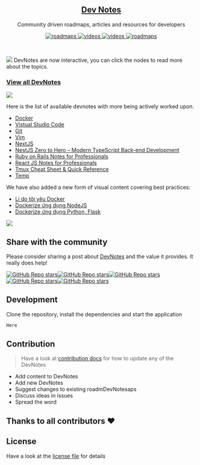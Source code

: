 <p align="center">
  <h2 align="center"><a href="#">Dev Notes</a></h2>
  <p align="center">Community driven roadmaps, articles and resources for developers<p>
  <p align="center">
    <a href="#">
    	<img src="https://img.shields.io/badge/-Roadmaps%20-0a0a0a.svg?style=flat&colorA=0a0a0a" alt="roadmaps" />
    </a>
    <a href="#">
    	<img src="https://img.shields.io/badge/-Videos-0a0a0a.svg?style=flat&colorA=0a0a0a" alt="videos" />
    </a>
    <a href="#">
    	<img src="https://img.shields.io/badge/-Translations-0a0a0a.svg?style=flat&colorA=0a0a0a" alt="videos" />
    </a>
    <a href="#">
    	<img src="https://img.shields.io/badge/%E2%9D%A4-YouTube%20Channel-0a0a0a.svg?style=flat&colorA=0a0a0a" alt="roadmaps" />
    </a>
  </p>

</p>

<br>


![](https://i.imgur.com/waxVImv.png)
DevNotes are now interactive, you can click the nodes to read more about the topics.

### [View all DevNotes](#)

![](https://i.imgur.com/waxVImv.png)

Here is the list of available devnotes with more being actively worked upon.

- [Docker](Docker/README.md)
- [Vistual Studio Code](Vistual%20Studio%20Code//README.md)
- [Git](Git/README.md)
- [Vim](Vim/README.md)
- [NextJS](Udemy/NextJS/README.md)
- [NestJS Zero to Hero – Modern TypeScript Back-end Development](NestJS%20Zero%20to%20Hero%20–%20Modern%20TypeScript%20Back-end%20Development/README.md)
- [Ruby on Rails Notes for Professionals](Ruby%20on%20Rails%20Notes%20for%20Professionals/README.md)
- [React JS Notes for Professionals](React%20JS%20Notes%20for%20Professionals/README.md)
- [Tmux Cheat Sheet & Quick Reference](Tmux/README.md)
- [Temp](Temp/README.md)

We have also added a new form of visual content covering best practices:

- [Lí do tôi yêu Docker](Docker/docker_ep1.md)
- [Dockerize ứng dụng NodeJS](Docker/docker_ep2.md)
- [Dockerize ứng dụng Python, Flask](Docker/docker_ep3.md)

![](https://i.imgur.com/waxVImv.png)

## Share with the community

Please consider sharing a post about [DevNotes](#) and the value it provides. It really does help!

[![GitHub Repo stars](https://img.shields.io/badge/share%20on-reddit-red?logo=reddit)](#)[![GitHub Repo stars](https://img.shields.io/badge/share%20on-hacker%20news-orange?logo=ycombinator)](#)[![GitHub Repo stars](https://img.shields.io/badge/share%20on-twitter-03A9F4?logo=twitter)](#)[![GitHub Repo stars](https://img.shields.io/badge/share%20on-facebook-1976D2?logo=facebook)](#)[![GitHub Repo stars](https://img.shields.io/badge/share%20on-linkedin-3949AB?logo=linkedin)](#)
## Development

Clone the repository, install the dependencies and start the application

```bash
Here
```

## Contribution

> Have a look at [contribution docs](./contributing.md) for how to update any of the DevNotes

- Add content to DevNotes
- Add new DevNotes
- Suggest changes to existing roadmDevNotesaps
- Discuss ideas in issues
- Spread the word

## Thanks to all contributors ❤


## License

Have a look at the [license file](./license) for details
